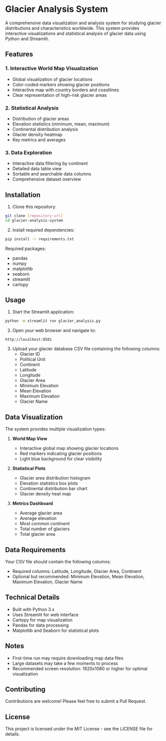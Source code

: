 # Glacier Analysis System

A comprehensive data visualization and analysis system for studying glacier distributions and characteristics worldwide. This system provides interactive visualizations and statistical analysis of glacier data using Python and Streamlit.

## Features

### 1. Interactive World Map Visualization
- Global visualization of glacier locations
- Color-coded markers showing glacier positions
- Interactive map with country borders and coastlines
- Clear representation of high-risk glacier areas

### 2. Statistical Analysis
- Distribution of glacier areas
- Elevation statistics (minimum, mean, maximum)
- Continental distribution analysis
- Glacier density heatmap
- Key metrics and averages

### 3. Data Exploration
- Interactive data filtering by continent
- Detailed data table view
- Sortable and searchable data columns
- Comprehensive dataset overview

## Installation

1. Clone this repository:
```bash
git clone [repository-url]
cd glacier-analysis-system
```

2. Install required dependencies:
```bash
pip install -r requirements.txt
```

Required packages:
- pandas
- numpy
- matplotlib
- seaborn
- streamlit
- cartopy

## Usage

1. Start the Streamlit application:
```bash
python -m streamlit run glacier_analysis.py
```

2. Open your web browser and navigate to:
```
http://localhost:8501
```

3. Upload your glacier database CSV file containing the following columns:
   - Glacier ID
   - Political Unit
   - Continent
   - Latitude
   - Longitude
   - Glacier Area
   - Minimum Elevation
   - Mean Elevation
   - Maximum Elevation
   - Glacier Name

## Data Visualization

The system provides multiple visualization types:

1. **World Map View**
   - Interactive global map showing glacier locations
   - Red markers indicating glacier positions
   - Light blue background for clear visibility

2. **Statistical Plots**
   - Glacier area distribution histogram
   - Elevation statistics box plots
   - Continental distribution bar chart
   - Glacier density heat map

3. **Metrics Dashboard**
   - Average glacier area
   - Average elevation
   - Most common continent
   - Total number of glaciers
   - Total glacier area

## Data Requirements

Your CSV file should contain the following columns:
- Required columns: Latitude, Longitude, Glacier Area, Continent
- Optional but recommended: Minimum Elevation, Mean Elevation, Maximum Elevation, Glacier Name

## Technical Details

- Built with Python 3.x
- Uses Streamlit for web interface
- Cartopy for map visualization
- Pandas for data processing
- Matplotlib and Seaborn for statistical plots

## Notes

- First-time run may require downloading map data files
- Large datasets may take a few moments to process
- Recommended screen resolution: 1920x1080 or higher for optimal visualization

## Contributing

Contributions are welcome! Please feel free to submit a Pull Request.

## License

This project is licensed under the MIT License - see the LICENSE file for details. 
